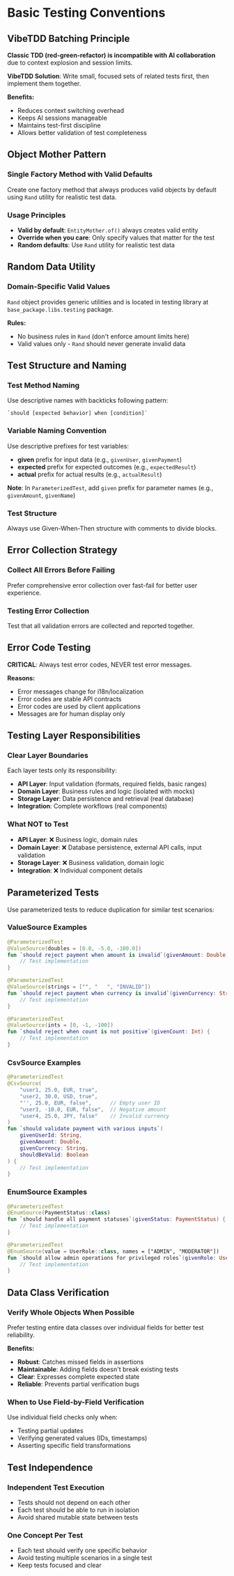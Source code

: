 # Basic Testing Conventions

## VibeTDD Batching Principle

**Classic TDD (red-green-refactor) is incompatible with AI collaboration** due to context explosion and session limits.

**VibeTDD Solution**: Write small, focused sets of related tests first, then implement them together.

**Benefits:**
- Reduces context switching overhead
- Keeps AI sessions manageable
- Maintains test-first discipline
- Allows better validation of test completeness

## Object Mother Pattern

### Single Factory Method with Valid Defaults
Create one factory method that always produces valid objects by default using `Rand` utility for realistic test data.

### Usage Principles
- **Valid by default**: `EntityMother.of()` always creates valid entity
- **Override when you care**: Only specify values that matter for the test
- **Random defaults**: Use `Rand` utility for realistic test data

## Random Data Utility

### Domain-Specific Valid Values
`Rand` object provides generic utilities and is located in testing library at `base_package.libs.testing` package.

**Rules:**
- No business rules in `Rand` (don't enforce amount limits here)
- Valid values only - `Rand` should never generate invalid data

## Test Structure and Naming

### Test Method Naming
Use descriptive names with backticks following pattern:
```
`should [expected behavior] when [condition]`
```

### Variable Naming Convention
Use descriptive prefixes for test variables:
- **given** prefix for input data (e.g., `givenUser`, `givenPayment`)
- **expected** prefix for expected outcomes (e.g., `expectedResult`)
- **actual** prefix for actual results (e.g., `actualResult`)

**Note**: In `ParameterizedTest`, add `given` prefix for parameter names (e.g., `givenAmount`, `givenName`)

### Test Structure
Always use Given-When-Then structure with comments to divide blocks.

## Error Collection Strategy

### Collect All Errors Before Failing
Prefer comprehensive error collection over fast-fail for better user experience.

### Testing Error Collection
Test that all validation errors are collected and reported together.

## Error Code Testing

**CRITICAL**: Always test error codes, NEVER test error messages.

**Reasons:**
- Error messages change for i18n/localization
- Error codes are stable API contracts
- Error codes are used by client applications
- Messages are for human display only

## Testing Layer Responsibilities

### Clear Layer Boundaries
Each layer tests only its responsibility:

- **API Layer**: Input validation (formats, required fields, basic ranges)
- **Domain Layer**: Business rules and logic (isolated with mocks)
- **Storage Layer**: Data persistence and retrieval (real database)
- **Integration**: Complete workflows (real components)

### What NOT to Test
- **API Layer**: ❌ Business logic, domain rules
- **Domain Layer**: ❌ Database persistence, external API calls, input validation
- **Storage Layer**: ❌ Business validation, domain logic
- **Integration**: ❌ Individual component details

## Parameterized Tests

Use parameterized tests to reduce duplication for similar test scenarios:

### ValueSource Examples
```kotlin
@ParameterizedTest
@ValueSource(doubles = [0.0, -5.0, -100.0])
fun `should reject payment when amount is invalid`(givenAmount: Double) {
    // Test implementation
}

@ParameterizedTest
@ValueSource(strings = ["", "   ", "INVALID"])
fun `should reject payment when currency is invalid`(givenCurrency: String) {
    // Test implementation
}

@ParameterizedTest
@ValueSource(ints = [0, -1, -100])
fun `should reject when count is not positive`(givenCount: Int) {
    // Test implementation
}
```

### CsvSource Examples
```kotlin
@ParameterizedTest
@CsvSource(
    "user1, 25.0, EUR, true",
    "user2, 30.0, USD, true", 
    "'', 25.0, EUR, false",      // Empty user ID
    "user3, -10.0, EUR, false",  // Negative amount
    "user4, 25.0, JPY, false"    // Invalid currency
)
fun `should validate payment with various inputs`(
    givenUserId: String,
    givenAmount: Double, 
    givenCurrency: String,
    shouldBeValid: Boolean
) {
    // Test implementation
}
```

### EnumSource Examples
```kotlin
@ParameterizedTest
@EnumSource(PaymentStatus::class)
fun `should handle all payment statuses`(givenStatus: PaymentStatus) {
    // Test implementation
}

@ParameterizedTest
@EnumSource(value = UserRole::class, names = ["ADMIN", "MODERATOR"])
fun `should allow admin operations for privileged roles`(givenRole: UserRole) {
    // Test implementation
}
```

## Data Class Verification

### Verify Whole Objects When Possible
Prefer testing entire data classes over individual fields for better test reliability.

**Benefits:**
- **Robust**: Catches missed fields in assertions
- **Maintainable**: Adding fields doesn't break existing tests
- **Clear**: Expresses complete expected state
- **Reliable**: Prevents partial verification bugs

### When to Use Field-by-Field Verification
Use individual field checks only when:
- Testing partial updates
- Verifying generated values (IDs, timestamps)
- Asserting specific field transformations

## Test Independence

### Independent Test Execution
- Tests should not depend on each other
- Each test should be able to run in isolation
- Avoid shared mutable state between tests

### One Concept Per Test
- Each test should verify one specific behavior
- Avoid testing multiple scenarios in a single test
- Keep tests focused and clear